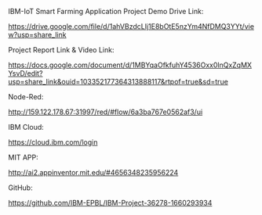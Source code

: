 IBM-IoT Smart Farming Application
Project Demo Drive Link:

 https://drive.google.com/file/d/1ahVBzdcLIj1E8bOtE5nzYm4NfDMQ3YYt/view?usp=share_link

Project Report Link & Video Link:

 https://docs.google.com/document/d/1MBYqaOfkfuhY4536Oxx0lnQxZqMXYsvD/edit?usp=share_link&ouid=103352177364313888117&rtpof=true&sd=true

Node-Red:
       
 http://159.122.178.67:31997/red/#flow/6a3ba767e0562af3/ui

IBM Cloud:

https://cloud.ibm.com/login

MIT APP:

http://ai2.appinventor.mit.edu/#4656348235956224

GitHub:

  https://github.com/IBM-EPBL/IBM-Project-36278-1660293934

